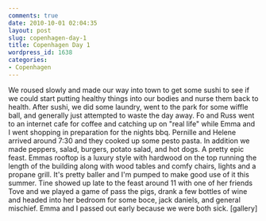 ```yaml
---
comments: true
date: 2010-10-01 02:04:35
layout: post
slug: copenhagen-day-1
title: Copenhagen Day 1
wordpress_id: 1638
categories:
- Copenhagen
---
```


We roused slowly and made our way into town to get some sushi to see if we could start putting healthy things into our bodies and nurse them back to health.  After sushi, we did some laundry, went to the park for some wiffle ball, and generally just attempted to waste the day away.  Fo and Russ went to an internet cafe for coffee and catching up on "real life" while Emma and I went shopping in preparation for the nights bbq.  Pernille and Helene arrived around 7:30 and they cooked up some pesto pasta.  In addition we made peppers, salad, burgers, potato salad, and hot dogs.  A pretty epic feast.  Emmas rooftop is a luxury style with hardwood on the top running the length of the building along with wood tables and comfy chairs, lights and a propane grill.  It's pretty baller and I'm pumped to make good use of it this summer.  Tine showed up late to the feast around 11 with one of her friends Tove and we played a game of pass the pigs, drank a few bottles of wine and headed into her bedroom for some boce, jack daniels, and general mischief.  Emma and I passed out early because we were both sick.
[gallery]
